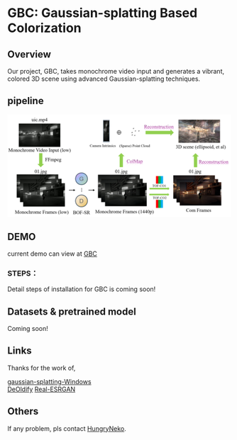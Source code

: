 # GBC: Gaussian-splatting Based Colorization  
## Overview  
Our project, GBC, takes monochrome video input and generates a vibrant, colored 3D scene using advanced Gaussian-splatting techniques.  
## pipeline  
![main figure](main_web.jpg)

## DEMO
current demo can view at [GBC](http://elucidator.cn/gbc-demo/)  

### STEPS：  
Detail steps of installation for GBC is coming soon!
<!--Install all requirements of Gaussian-Splatting-Windows, DeOldify, Real-ESRGAN in the same environment.
Download all weight files in of Gaussian-Splatting-Windows, DeOldify, Real-ESRGAN.
You can use 480p.py to convert video to monochrome, low resolution video.
Run main.py to start whole process.-->

## Datasets & pretrained model
Coming soon!

## Links  
Thanks for the work of,

[gaussian-splatting-Windows](https://github.com/jonstephens85/gaussian-splatting-Windows)  
[DeOldify](https://github.com/jantic/DeOldify)
[Real-ESRGAN](https://github.com/xinntao/Real-ESRGAN)


## Others    
<!--<img src="https://github.com/HungryNeko/GBC-Gaussian-splatting-Based-Colorization/assets/160721586/abef1969-de6f-4b85-a9db-30a44ae0a872" width="100px">  -->

If any problem, pls contact [HungryNeko](https://github.com/HungryNeko).

<!--Equal contribution for [HungryNeko](https://github.com/HungryNeko) and [@ffftuan](https://github.com/ffftuanxxx). -->
